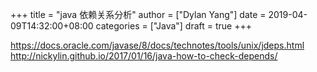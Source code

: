 +++title = "java 依赖关系分析"author = ["Dylan Yang"]date = 2019-04-09T14:32:00+08:00categories = ["Java"]draft = true+++<https://docs.oracle.com/javase/8/docs/technotes/tools/unix/jdeps.html><http://nickylin.github.io/2017/01/16/java-how-to-check-depends/>